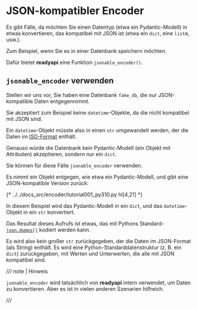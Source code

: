 # JSON-kompatibler Encoder

Es gibt Fälle, da möchten Sie einen Datentyp (etwa ein Pydantic-Modell) in etwas konvertieren, das kompatibel mit JSON ist (etwa ein `dict`, eine `list`e, usw.).

Zum Beispiel, wenn Sie es in einer Datenbank speichern möchten.

Dafür bietet **readyapi** eine Funktion `jsonable_encoder()`.

## `jsonable_encoder` verwenden

Stellen wir uns vor, Sie haben eine Datenbank `fake_db`, die nur JSON-kompatible Daten entgegennimmt.

Sie akzeptiert zum Beispiel keine `datetime`-Objekte, da die nicht kompatibel mit JSON sind.

Ein `datetime`-Objekt müsste also in einen `str` umgewandelt werden, der die Daten im <a href="https://en.wikipedia.org/wiki/ISO_8601" class="external-link" target="_blank">ISO-Format</a> enthält.

Genauso würde die Datenbank kein Pydantic-Modell (ein Objekt mit Attributen) akzeptieren, sondern nur ein `dict`.

Sie können für diese Fälle `jsonable_encoder` verwenden.

Es nimmt ein Objekt entgegen, wie etwa ein Pydantic-Modell, und gibt eine JSON-kompatible Version zurück:

{* ../../docs_src/encoder/tutorial001_py310.py hl[4,21] *}

In diesem Beispiel wird das Pydantic-Modell in ein `dict`, und das `datetime`-Objekt in ein `str` konvertiert.

Das Resultat dieses Aufrufs ist etwas, das mit Pythons Standard-<a href="https://docs.python.org/3/library/json.html#json.dumps" class="external-link" target="_blank">`json.dumps()`</a> kodiert werden kann.

Es wird also kein großer `str` zurückgegeben, der die Daten im JSON-Format (als String) enthält. Es wird eine Python-Standarddatenstruktur (z. B. ein `dict`) zurückgegeben, mit Werten und Unterwerten, die alle mit JSON kompatibel sind.

/// note | Hinweis

`jsonable_encoder` wird tatsächlich von **readyapi** intern verwendet, um Daten zu konvertieren. Aber es ist in vielen anderen Szenarien hilfreich.

///
